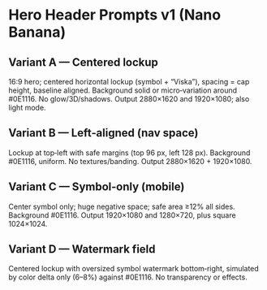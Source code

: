 # Hero Header Prompts v1 (Nano Banana)

## Variant A — Centered lockup
16:9 hero; centered horizontal lockup (symbol + “Viska”), spacing = cap height, baseline aligned. Background solid or micro‑variation around #0E1116. No glow/3D/shadows. Output 2880×1620 and 1920×1080; also light mode.

## Variant B — Left‑aligned (nav space)
Lockup at top‑left with safe margins (top 96 px, left 128 px). Background #0E1116, uniform. No textures/banding. Output 2880×1620 + 1920×1080.

## Variant C — Symbol‑only (mobile)
Center symbol only; huge negative space; safe area ≥12% all sides. Background #0E1116. Output 1920×1080 and 1280×720, plus square 1024×1024.

## Variant D — Watermark field
Centered lockup with oversized symbol watermark bottom‑right, simulated by color delta only (6–8%) against #0E1116. No transparency or effects.

